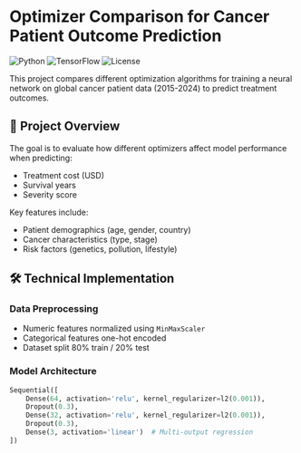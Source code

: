 # Optimizer Comparison for Cancer Patient Outcome Prediction

![Python](https://img.shields.io/badge/Python-3.8%2B-blue)
![TensorFlow](https://img.shields.io/badge/TensorFlow-2.x-orange)
![License](https://img.shields.io/badge/License-MIT-green)

This project compares different optimization algorithms for training a neural network on global cancer patient data (2015-2024) to predict treatment outcomes.

## 📌 Project Overview

The goal is to evaluate how different optimizers affect model performance when predicting:
- Treatment cost (USD)
- Survival years
- Severity score

Key features include:
- Patient demographics (age, gender, country)
- Cancer characteristics (type, stage)
- Risk factors (genetics, pollution, lifestyle)

## 🛠️ Technical Implementation

### Data Preprocessing
- Numeric features normalized using `MinMaxScaler`
- Categorical features one-hot encoded
- Dataset split 80% train / 20% test

### Model Architecture
```python
Sequential([
    Dense(64, activation='relu', kernel_regularizer=l2(0.001)),
    Dropout(0.3),
    Dense(32, activation='relu', kernel_regularizer=l2(0.001)),
    Dropout(0.3),
    Dense(3, activation='linear')  # Multi-output regression
])
